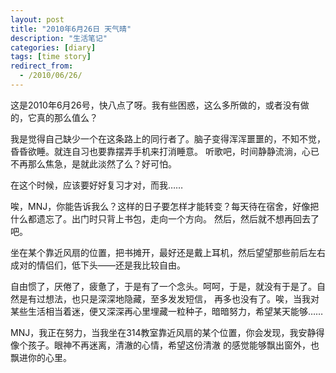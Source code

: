 ```yaml
---
layout: post
title: "2010年6月26日 天气晴"
description: "生活笔记"
categories: [diary]
tags: [time story]
redirect_from:
  - /2010/06/26/
---
```

  这是2010年6月26号，快八点了呀。我有些困惑，这么多所做的，或者没有做的，它真的那么值么？  
  
  我是觉得自己缺少一个在这条路上的同行者了。脑子变得浑浑噩噩的，不知不觉，昏昏欲睡。就连自习也要靠摆弄手机来打消睡意。
听歌吧，时间静静流淌，心已不再那么焦急，是就此淡然了么？好可怕。  

  在这个时候，应该要好好复习才对，而我……  
  
  唉，MNJ，你能告诉我么？这样的日子要怎样才能转变？每天待在宿舍，好像把什么都遗忘了。出门时只背上书包，走向一个方向。
然后，然后就不想再回去了吧。  

  坐在某个靠近风扇的位置，把书摊开，最好还是戴上耳机，然后望望那些前后左右成对的情侣们，低下头——还是我比较自由。  
  
  自由惯了，厌倦了，疲惫了，于是有了一个念头。呵呵，于是，就没有于是了。自然是有过想法，也只是深深地隐藏，至多发发短信，
再多也没有了。唉，当我对某些生活相当着迷，便又深深再心里埋藏一粒种子，暗暗努力，希望某天能够……   

  MNJ，我正在努力，当我坐在314教室靠近风扇的某个位置，你会发现，我安静得像个孩子。眼神不再迷离，清澈的心情，希望这份清澈
的感觉能够飘出窗外，也飘进你的心里。  
